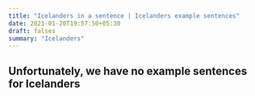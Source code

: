 ```yaml
---
title: "Icelanders in a sentence | Icelanders example sentences"
date: 2021-01-20T19:57:50+05:30
draft: falses
summary: "Icelanders"
---
```

## Unfortunately, we have no example sentences for Icelanders                 

